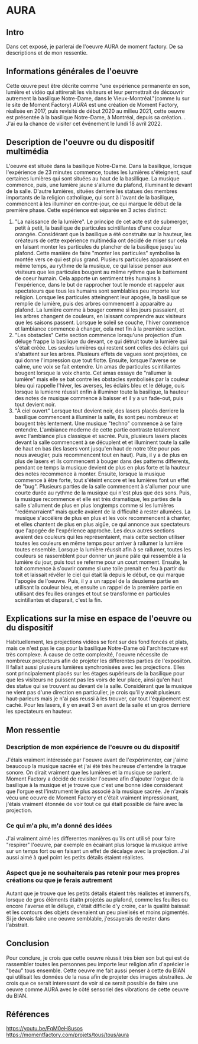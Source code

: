
# AURA
## Intro
Dans cet exposé, je parlerai de l'oeuvre AURA de moment factory. De sa descriptions et de mon ressentie.
## Informations générales de l'oeuvre
Cette œuvre peut être décrite comme "une expérience permanente en son, lumière et vidéo qui attirerait les visiteurs et leur permettrait de découvrir autrement la basilique Notre-Dame, dans le Vieux-Montréal."(comme lu sur le site de Moment Factory)
*AURA* est une création de Moment Factory, réalisée en 2017, puis revisité de début 2020 au milieu 2021, cette oeuvre est présentée à la basilique Notre-Dame, à Montréal, depuis sa création. . J'ai eu la chance de visiter cet événement le lundi 18 avril 2022.

## Description de l'oeuvre ou du dispositif multimédia

L'oeuvre est située dans la basilique Notre-Dame. Dans la basilique, lorsque l'expérience de 23 minutes commence, toutes les lumières  s'éteignent, sauf certaines lumières qui sont situées au haut de la basillique. La musique commence, puis, une lumière jaune s'allume du plafond, illuminant le devant de la salle. D'autre lumières, situées derriere les statues des membres importants de la religion catholique, qui sont à l'avant de la basilique, commencent à les illuminer en contre-jour, ce qui marque le début de la première phase. Cette expérience est séparée en 3 actes distinct: 
1. "La naissance de la lumière". Le principe de cet acte est de submerger, petit à petit, la basilique de particules scintillantes d'une couleur orangée. Considérant que la basilique a été construite sur la hauteur, les créateurs de cette expérience multimédia ont décidé de miser sur cela en faisant monter les particules du plancher de la basilique jusqu'au plafond. Cette manière de faire "monter les particules" symbolise la montée vers ce qui est plus grand. Plusieurs particules apparaissent en même temps, au rythme de la musique, ce qui laisse penser aux visiteurs que les particules bougent au même rythme que le battement de coeur humain. Cela apporte un sentiment très humains à l'expérience, dans le but de rapprocher tout le monde et rappeler aux spectateurs que tous les humains sont semblables peu importe leur religion. Lorsque les particules atteingnent leur apogée, la basilique se remplie de lumière, puis des arbres commencent à apparaitre au plafond. La lumière comme à bouger comme si les jours passaient, et les arbres changent de couleurs, en laissant comprendre aux visiteurs que les saisons passent. Lorsque le soleil se couche, l'hiver commence et lambiance commence à changer, cela met fin à la première section.
2. "Les obstacles" Cette section commence lorsqu'une projection d'un déluge frappe la basilique du devant, ce qui détruit toute la lumière qui s'était créée. Les seules lumières qui restent sont celles des éclairs qui s'abattent sur les arbres. Plusieurs effets de vagues sont projetées, ce qui donne l'impression que tout flotte. Ensuite, lorsque l'averse se calme, une voix se fait entendre. Un amas de particules scintillantes bougent lorsque la voix chante. Cet amas essaye de "rallumer la lumière" mais elle se bat contre les obstacles symbolisés par la couleur bleu qui rappelle l'hiver, les averses, les éclairs bleu et le déluge, ouis lorsque la lumierre réussit enfin à illuminer toute la basilique, la hauteur des notes de musique commence à baisser et il y a un fade-out, puis tout devient noir.
3. "À ciel ouvert" Lorsque tout devient noir, des lasers placés derriere la basilique commencent à illuminer la salle, ils sont peu nombreux et bougent très lentement. Une musique "techno" commence à se faire entendre. L'ambiance moderne de cette partie contraste totalement avec l'ambiance plus classique et sacrée. Puis, plusieurs lasers placés devant la salle commencent à se décuplent et et illuminent toute la salle de haut en bas (les lasers vont jusqu'en haut de notre tête pour pas nous aveugler, puis recommencent tout en haut). Puis, il y a de plus en plus de lasers et ils commencent à bouger dans des patterns differents, pendant ce temps la musique devient de plus en plus forte et la hauteur des notes recommence à monter. Ensuite, lorsque la musique commence à être forte, tout s'éteint encore et les lumières font un effet de "bug". Plusieurs parties de la salle commencent à s'allumer pour une courte durée au rythme de la musique qui n'est plus que des sons. Puis, la musique recommence et elle est très dramatique, les parties de la salle s'allument de plus en plus longtemps comme si les lumières "redémarraient" mais quelle avaient de la difficulté à rester allumées. La musique s'accélère de plus en plus et les voix recommencent à chanter, et elles chantent de plus en plus aigûe, ce qui annonce aux spectateurs que l'apogée de l'expérience approche. Les deux autres sections avaient des couleurs qui les représentaient, mais cette section utiliser toutes les couleurs en même temps pour arriver à rallumer la lumière toutes ensemble. Lorsque la lumière réussit afin à se rallumer, toutes les couleurs se rassemblent pour donner un jaune pâle qui ressemble à la lumière du jour, puis tout se referme pour un court moment. Ensuite, le toit commence à s'ouvrir comme si une toile prenait en feu à partir du toit et laissait révéler le ciel qui était là depuis le début, ce qui marque l'apogée de l'oeuvre. Puis, il y a un rappel de la deuxieme partie en utilisant la couleur bleu, et ensuite un rappel de la première partie en utilisant des feuilles oranges et tout se transforme en particules scintillantes et disparait, c'est la fin.

## Explications sur la mise en espace de l'oeuvre ou du dispositif 
Habituellement, les projections vidéos se font sur des fond foncés et plats, mais ce n'est pas le cas pour la basilique Notre-Dame oû l'architecture est très complexe. À cause de cette complexité, l'oeuvre nécessite de nombreux projecteurs afin de projeter les differentes parties de l'exposiiton. Il fallait aussi plusieurs lumières synchronisées avec les projections. Elles sont principalement placés sur les étages supérieurs de la basilique pour que les visiteurs ne puissent pas les voirs de leur place, ainsi qu'en haut des statue qui se trouvent au devant de la salle. Considérant que la musique ne vient pas d'une direction en particulier, je crois qu'il y avait plusieurs haut-parleurs mais je n'ai pas reussi à les trouver, car tout l'équipement est caché. Pour les lasers, il y en avait 3 en avant de la salle et un gros derriere les spectateurs en hauteur.
## Mon ressentie
### Description de mon expérience de l'oeuvre ou du dispositif
J'étais vraiment intéressée par l'oeuvre avant de l'expérimenter, car j'aime beaucoup la musique sacrée et j'ai été très heureuse d'entendre la traque sonore. On dirait vraiment que les lumières et la musique se parlent. Moment Factory a décidé de revisiter l'oeuvre afin d'ajouter l'orgue de la basilique à la musique et je trouve que c'est une bonne idée considerant que l'orgue est l'instrument le plus associé à la musique sacrée. Je n'avais vécu une oeuvre de Moment Factory et c'était vraiment impressionant, j'étais vraiment étonnée de voir tout ce qui était possible de faire avec la projection.
### Ce qui m'a plu, m'a donné des idées
J'ai vraiment aimé les differentes manières qu'ils ont utilisé pour faire "respirer" l'oeuvre, par exemple en écairant plus lorsque la musique arrive sur un temps fort ou en faisant un effet de décalage avec la projection. J'ai aussi aimé à quel point les petits détails étaient réalistes.

### Aspect que je ne souhaiterais pas retenir pour mes propres créations ou que je ferais autrement

Autant que je trouve que les petits détails étaient très réalistes et immersifs, lorsque de gros éléments étaitn projetés au plafond, comme les feuilles ou encore l'averse et le déluge, c'était difficile d'y croire, car la qualité baissait et les contours des objets devenaient un peu pixelisés et moins pigmentés. Si je devais faire une oeuvre semblable, j'essayerais de rester dans l'abstrait.

## Conclusion
Pour conclure, je crois que cette oeuvre réussit très bien son but qui est de rassembler toutes les personnes peu importe leur religion afin d'aprécier le "beau" tous ensemble. Cette oeuvre me fait aussi penser à cette du BIAN qui utilisait les données de la nasa afin de projeter des images abstraites. Je crois que ce serait interessant de voir si ce serait possible de faire une oeuvre comme AURA avec le côté sensoriel des vibrations de cette oeuvre du BIAN.
## Références
https://youtu.be/FqM0eH8usos
https://momentfactory.com/projets/tous/tous/aura
